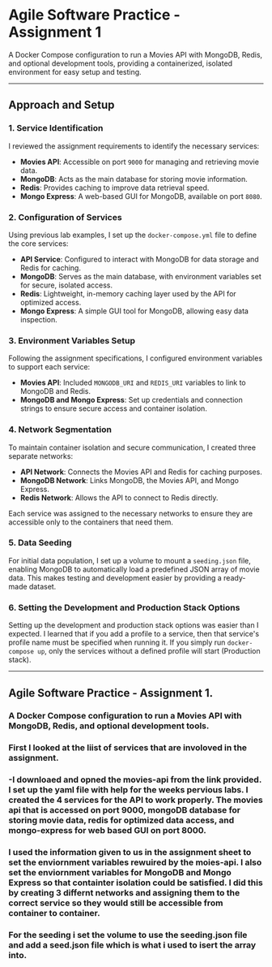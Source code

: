 # Agile Software Practice - Assignment 1

A Docker Compose configuration to run a Movies API with MongoDB, Redis, and optional development tools, providing a containerized, isolated environment for easy setup and testing.

---

## Approach and Setup

### 1. Service Identification  
I reviewed the assignment requirements to identify the necessary services:  
   - **Movies API**: Accessible on port `9000` for managing and retrieving movie data.
   - **MongoDB**: Acts as the main database for storing movie information.
   - **Redis**: Provides caching to improve data retrieval speed.
   - **Mongo Express**: A web-based GUI for MongoDB, available on port `8080`.

### 2. Configuration of Services  
Using previous lab examples, I set up the `docker-compose.yml` file to define the core services:
   - **API Service**: Configured to interact with MongoDB for data storage and Redis for caching.
   - **MongoDB**: Serves as the main database, with environment variables set for secure, isolated access.
   - **Redis**: Lightweight, in-memory caching layer used by the API for optimized access.
   - **Mongo Express**: A simple GUI tool for MongoDB, allowing easy data inspection.

### 3. Environment Variables Setup  
Following the assignment specifications, I configured environment variables to support each service:
   - **Movies API**: Included `MONGODB_URI` and `REDIS_URI` variables to link to MongoDB and Redis.
   - **MongoDB and Mongo Express**: Set up credentials and connection strings to ensure secure access and container isolation.

### 4. Network Segmentation  
To maintain container isolation and secure communication, I created three separate networks:
   - **API Network**: Connects the Movies API and Redis for caching purposes.
   - **MongoDB Network**: Links MongoDB, the Movies API, and Mongo Express.
   - **Redis Network**: Allows the API to connect to Redis directly.

   Each service was assigned to the necessary networks to ensure they are accessible only to the containers that need them.

### 5. Data Seeding  
For initial data population, I set up a volume to mount a `seeding.json` file, enabling MongoDB to automatically load a predefined JSON array of movie data. This makes testing and development easier by providing a ready-made dataset.

### 6. Setting the Development and Production Stack Options

Setting up the development and production stack options was easier than I expected. I learned that if you add a profile to a service, then that service's profile name must be specified when running it. If you simply run `docker-compose up`, only the services without a defined profile will start (Production stack).


---





## Agile Software Practice - Assignment 1.

### A Docker Compose configuration to run a Movies API with MongoDB, Redis, and optional development tools.

### First I looked at the liist of services that are involoved in the assignment.

### -I downloaed and opned the movies-api from the link provided. I set up the yaml file with help for the weeks pervious labs. I created the 4 services for the API to work properly. The movies api that is accessed on port 9000, mongoDB database for storing movie data, redis for optimized data access, and mongo-express for web based GUI on port 8000.

### I used the information given to us in the assignment sheet to set the enviornment variables rewuired by the moies-api. I also set the enviornment variables for MongoDB and Mongo Express so that containter isolation could be satisfied. I did this by creating 3 differnt networks and assigning them to the correct service so they would still be accessible from container to container.

### For the seeding i set the volume to use the seeding.json file and add a seed.json file which is what i used to isert the array into. 
